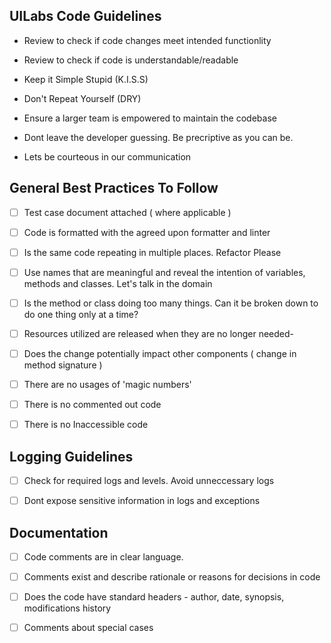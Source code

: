 ## UILabs Code Guidelines



- Review to check if code changes meet intended functionlity

- Review to check if code is understandable/readable

- Keep it Simple Stupid (K.I.S.S)

- Don't Repeat Yourself (DRY)

- Ensure a larger team is empowered to maintain the codebase

- Dont leave the developer guessing. Be precriptive as you can be.

- Lets be courteous in our communication



## General Best Practices To Follow



- [ ] Test case document attached ( where applicable )

- [ ] Code is formatted with the agreed upon formatter and linter

- [ ] Is the same code repeating in multiple places. Refactor Please

- [ ] Use names that are meaningful and reveal the intention of variables, methods and classes. Let's talk in the domain

- [ ] Is the method or class doing too many things. Can it be broken down to do one thing only at a time?

- [ ] Resources utilized are released when they are no longer needed-

- [ ] Does the change potentially impact other components ( change in method signature )

- [ ] There are no usages of 'magic numbers'

- [ ] There is no commented out code

- [ ] There is no Inaccessible code



## Logging Guidelines

- [ ] Check for required logs and levels. Avoid unneccessary logs

- [ ] Dont expose sensitive information in logs and exceptions




## Documentation

- [ ] Code comments are in clear language.

- [ ] Comments exist and describe rationale or reasons for decisions in code

- [ ] Does the code have standard headers - author, date, synopsis, modifications history

- [ ] Comments about special cases